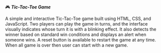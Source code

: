 🎮 ***Tic-Tac-Toe Game***

A simple and interactive Tic-Tac-Toe game built using HTML, CSS, and JavaScript. Two players can play the game in turns, and the interface visually indicates whose turn it is with a blinking effect. 
It also detects the winner based on standard win conditions and displays an alert when someone wins. A reset button is available to restart the game at any time. When all game is over then user can start
with a new game.


